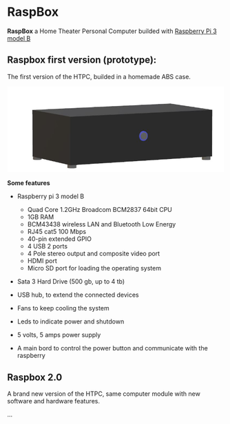 # RaspBox

**RaspBox** a Home Theater Personal Computer builded with [Raspberry Pi 3 model B](https://www.raspberrypi.org/)


## Raspbox first version (prototype):

The first version of the HTPC, builded in a homemade ABS case.

![Alt text](img/rasp1.JPG)

**Some features**

- Raspberry pi 3 model B
  - Quad Core 1.2GHz Broadcom BCM2837 64bit CPU
  - 1GB RAM 
  - BCM43438 wireless LAN and Bluetooth Low Energy
  - RJ45 cat5 100 Mbps 
  - 40-pin extended GPIO
  - 4 USB 2 ports
  - 4 Pole stereo output and composite video port
  - HDMI port
  - Micro SD port for loading the operating system
  
- Sata 3 Hard Drive (500 gb, up to 4 tb)
- USB hub, to extend the connected devices
- Fans to keep cooling the system
- Leds to indicate power and shutdown
- 5 volts, 5 amps power supply
- A main bord to control the power button and communicate with the raspberry

## Raspbox 2.0

A brand new version of the HTPC, same computer module with new software and hardware features.

...
